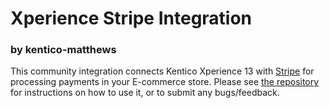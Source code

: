 # Xperience Stripe Integration
### by **kentico-matthews**
This community integration connects Kentico Xperience 13 with [Stripe](https://stripe.com/) for processing payments in your E-commerce store.
Please see [the repository](https://github.com/kentico-matthews/Custom.Xperience.Stripe) for instructions on how to use it, or to submit any bugs/feedback.